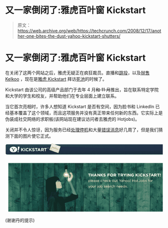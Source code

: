 # 又一家倒闭了:雅虎百叶窗 Kickstart 

> 原文：<https://web.archive.org/web/https://techcrunch.com/2008/12/17/another-one-bites-the-dust-yahoo-kickstart-shutters/>

# 又一家倒闭了:雅虎百叶窗 Kickstart

在关闭了这两个网站之后，雅虎无疑正在疯狂裁员。直播和[跳投](https://web.archive.org/web/20230305215220/https://techcrunch.com/2008/12/17/yahoo-putting-jumpcut-in-the-deadpool/)，以及[抛售 Kelkoo](https://web.archive.org/web/20230305215220/https://techcrunch.com/2008/11/21/yahoo-finally-sells-kelkoo-and-brings-cash-in/) ，现在是[雅虎 Kickstart](https://web.archive.org/web/20230305215220/http://kickstart.yahoo.com/) 拜访[死池](https://web.archive.org/web/20230305215220/https://techcrunch.com/tag/deadpool/)的时候了。

Kickstart 由该公司的高级产品部门于去年 4 月~~和 11 月~~推出，旨在联系特定学院和大学的学生和校友，并帮助他们在专业层面上建立联系。

当它首次亮相时，许多人想知道 Kickstart 是否有空间，因为脸书和 LinkedIn 已经基本覆盖了这个领域，而且这项服务并没有真正带来任何新的东西。它实际上是伪装成社交网络的求职板(该网站现在建议访问者去雅虎的 Hotjobs)。

关闭并不令人惊讶，因为服务已经[处理停机](https://web.archive.org/web/20230305215220/http://yahoovibes.com/2008/11/yahoo-live-to-be-phased-out-kickstart-to-follow/)和大量[错误消息](https://web.archive.org/web/20230305215220/http://www.centernetworks.com/yahoo-live-kickstart-closed)好几周了，但是我们猜测下面的图片使它正式。

[![](img/ece36b3107a5083d24b4137a13e60ce1.png "yahoo-kickstart")](https://web.archive.org/web/20230305215220/https://techcrunch.com/wp-content/uploads/2008/12/yahoo-kickstart.jpg)

(谢谢丹的提示)